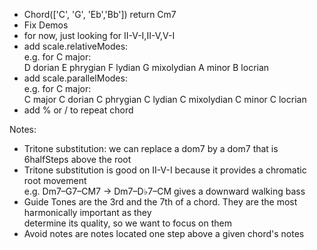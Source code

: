 
- Chord(['C', 'G', 'Eb','Bb']) return Cm7  
- Fix Demos  
- for now, just looking for II-V-I,II-V,V-I   
- add scale.relativeModes:     
e.g. for C major:  
D dorian E phrygian F lydian G mixolydian A minor B locrian  
- add scale.parallelModes:  
e.g. for C major:  
C major C dorian C phrygian C lydian C mixolydian C minor C locrian  
- add % or / to repeat chord  



Notes:
- Tritone substitution: we can replace a dom7 by a dom7 that is 6halfSteps above the root   
- Tritone substitution is good on II-V-I because it provides a chromatic root movement   
  e.g. Dm7–G7–CM7 -> Dm7–D♭7–CM gives a downward walking bass   
- Guide Tones are the 3rd and the 7th of a chord. They are the most harmonically important as they    
   determine its quality, so we want to focus on them  
- Avoid notes are notes located one step above a given chord's notes   

